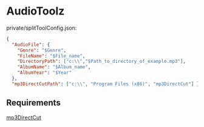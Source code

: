 # AudioToolz

private/splitToolConfig.json:

```json
{
  "AudioFile": {
    "Genre": "$Genre",
    "FileName": "$File_name",
    "DirectoryPath": ["c:\\","$Path_to_directory_of_example.mp3"],
    "AlbumName": "$Album_name",
    "AlbumYear": "$Year"
  },
  "mp3DirectCutPath": ["c:\\", "Program Files (x86)", "mp3DirectCut"] }
```

## Requirements

[mp3DirectCut](http://mpesch3.de1.cc/mp3dc.html)
